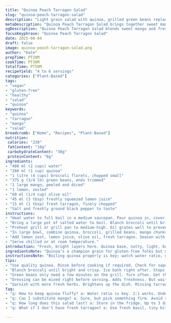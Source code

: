 ```yaml
---
title: "Quinoa Peach Tarragon Salad"
slug: "quinoa-peach-tarragon-salad"
description: "Light grain salad with quinoa, grilled green beans replacing asparagus, blanched broccoli, diced mango instead of peaches, fresh tarragon, lemon zest and juice, olive oil. A refreshing mix with crisp veggies and sweet fruit balancing herbal notes. Gluten-free, vegan, no nuts, dairy, or eggs."
metaDescription: "Quinoa Peach Tarragon Salad brings together sweet mango, crisp veggies, and vibrant herbs for a refreshing gluten-free and vegan dish."
ogDescription: "Quinoa Peach Tarragon Salad blends sweet mango and fresh tarragon for a refreshing vegan dish packed with flavor and texture."
focusKeyphrase: "Quinoa Peach Tarragon Salad"
date: 2025-08-04
draft: false
image: quinoa-peach-tarragon-salad.png
author: "Kate"
prepTime: PT20M
cookTime: PT30M
totalTime: PT50M
recipeYield: "4 to 6 servings"
categories: ["Plant-Based"]
tags:
- "vegan"
- "gluten-free"
- "healthy"
- "salad"
- "quinoa"
keywords:
- "quinoa"
- "tarragon"
- "mango"
- "salad"
breadcrumb: ["Home", "Recipes", "Plant-Based"]
nutrition: 
 calories: "230"
 fatContent: "10g"
 carbohydrateContent: "30g"
 proteinContent: "6g"
ingredients:
- "480 ml (2 cups) water"
- "260 ml (1 cup) quinoa"
- "1 litre (4 cups) broccoli florets, chopped small"
- "375 g (3/4 lb) green beans, ends trimmed"
- "1 large mango, peeled and diced"
- "1 lemon, zested"
- "60 ml (1/4 cup) olive oil"
- "45 ml (3 tbsp) freshly squeezed lemon juice"
- "15 ml (1 tbsp) fresh tarragon, finely chopped"
- "Salt and freshly ground black pepper to taste"
instructions:
- "Heat water to full boil in a medium saucepan. Pour quinoa in, cover, drop heat to low. Cook until water absorbed and quinoa is fluffy not mushy. Eyes open: grains separated, tender but with a slight bite. Around 15 to 17 minutes. Remove from heat, leave covered 5 minutes. Fluff with fork to separate grains and cool faster."
- "Bring a large pot of salted water to boil. Blanch broccoli until bright green, tender-crisp. Roughly 2-3 minutes. Drain, immediately rinse under cold water or plunge into ice bath to stop cooking. Drain well, set aside."
- "Preheat grill or grill pan to medium-high. Oil grates well to prevent sticking. Grill green beans until blistered with slight char but firm to bite. Around 5 to 7 minutes, turning often for even marks. Cut into 4 cm (1 1/2 inch) pieces once grilled."
- "In large bowl, combine quinoa, broccoli, grilled beans, mango chunks."
- "Add lemon zest, lemon juice, olive oil, fresh tarragon. Season with salt and pepper. Toss gently but thoroughly for even dressing and flavor distribution. Taste, adjust seasoning."
- "Serve chilled or at room temperature."
introduction: "Fresh, bright layers here. Quinoa base, nutty, light, but keep eyes peeled–overcooking makes it gluey, flop city. Swap peaches for mango for a punchier tropical sweet note. Tarragon’s herbal punch, lemon zest kick up brightness, no boring blandness here. Grill green beans, replace nuts with crunch from charred fibers, not mandatory but ups texture game. Broccoli’s the silent partner, blanched just so, vibrant green, still holding bite—don't overdo. Playing with texture and temps. Serve cool or just off the grill warmth—you’ll notice different flavors bubbling up. No fuss dressings, simple oil and acid combo. Watch salt closely here; quinoa can be bland. Use fine salt for best dispersion. Quinoa needs fluffing–not stirring; fork only or risk mush. Old quinoa? Rinse well to wash off natural coating to avoid bitterness. Perfect for a midweek lunch or starter for guests who expect more than limp salads. Make ahead yes, keep chilled but dress close to serving time. Mango’s moisture can weigh down if left too long."
ingredientsNote: "Quinoa’s a champion grain for gluten-free folks but mind your brand; some need rinsing to remove saponins that taste bitter and soap-like. Substitute green beans for asparagus—they char faster, more accessible year-round and hold texture well on the grill—if no grill, pan roast with a splash of oil and dry heat. Mango swaps in for peach; firmer, less watery, less likely to fall apart during mixing. Use fresh tarragon only, dried doesn’t carry that aniseed perfume needed here. Lemon zest can be switched to lime zest but will alter overall flavor profile slightly to more tropical tartness. Olive oil here must be good quality; avoid cheap, bitter oils that spoil the salad’s freshness. If no fresh tarragon, a mix of fresh basil and a pinch of dried dill can edge close but not the same punch. Salt use must be cautious. Quinoa and lemon juice can heighten the perception of bitterness if too sharp. Substitutions: kale instead of broccoli for earthier note but requires longer blanching, about 4-5 minutes, same ice bath finish."
instructionsNote: "Boiling quinoa properly is key; watch water ratio, usually 2:1 water to quinoa, less water leaves grains dry and undercooked, too much water mush. The fluffing step after cooking cannot be skipped—fluff with fork gently to separate the grains, else clumped wet piles ruin texture. Blanch broccoli briefly until bright green, not soggy; texture shows doneness better than any timer. The immediate cold shock stops cooking and locks color; no one wants olive drab broccoli. For grilling green beans, oiling grill grates prevents sticking, an often overlooked step. Turn beans frequently to get even char marks and avoid burning. If using oven, roast at 220°C (430°F) for 10-12 min instead, shaking pan mid-way. Dressing: add olive oil and acid last to warm quinoa so it absorbs flavors better. Tarragon chopped finely; too large pieces overpower bites. Toss salad gently—vigorous stirring bruises the fruit and crushes quinoa texture; keep it alive and airy. Salad can be prepared several hours ahead but add dressing and fruit last minute to prevent sogginess. Serve slightly cool or room temp so you taste all elements—cold mutes flavors, too warm brings out unwanted bitterness in herbs."
tips:
- "Use quality quinoa. Rinse before cooking if required. Check for saponins. Burning bits? That's bitterness; you want to avoid it. Too little water? Dry grains."
- "Blanch broccoli until bright and crisp. Ice bath right after. Stops cooking instantly. No one likes soggy broccoli. Flavor and color locked in right away."
- "Green beans only need a few minutes on the grill. Turn often. Get those blistered spots but keep the crunch. If no grill? Roasting works, too. High temp."
- "Dressing can be mixed right before serving. Adds freshness. But wait too long? Fruits can get soggy—texture ruined. Serve cool or at room temp."
- "Garnish with more fresh herbs. Brightens up the dish. Missing tarragon? Fresh basil and dill can step in. Just won't be the same herbal punch."
faq:
- "q: How to keep quinoa fluffy? a: Water ratio is key. 2:1 works. Undercooked? Add more. Overcooked? Rinse and fluff. Check texture for doneness."
- "q: Can I substitute mango? a: Sure, but pick something firm. Avoid soft choices. Peaches? If ripe they can work but texture changes. Not as stable."
- "q: How long does this salad last? a: Store in the fridge. Up to 3 days. But add dressing fresh. Too long, fruits release moisture. No good."
- "q: What if I don't have fresh tarragon? a: Use fresh basil, tiny bit of dill. Not same flavor. But still adds nice notes. Use your instincts."

---
```

